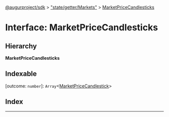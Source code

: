 [@augurproject/sdk](../README.md) > ["state/getter/Markets"](../modules/_state_getter_markets_.md) > [MarketPriceCandlesticks](../interfaces/_state_getter_markets_.marketpricecandlesticks.md)

# Interface: MarketPriceCandlesticks

## Hierarchy

**MarketPriceCandlesticks**

## Indexable

\[outcome: `number`\]:&nbsp;`Array`<[MarketPriceCandlestick](_state_getter_markets_.marketpricecandlestick.md)>
## Index

---

